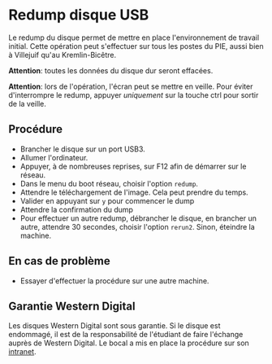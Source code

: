 # Redump disque USB

Le redump du disque permet de mettre en place l'environnement de travail initial. Cette opération peut s'effectuer sur tous les postes du PIE, aussi bien à Villejuif qu'au Kremlin-Bicêtre.

**Attention**: toutes les données du disque dur seront effacées.

**Attention**: lors de l'opération, l'écran peut se mettre en veille. Pour éviter d'interrompre le redump, appuyer *uniquement* sur la touche ctrl pour sortir de la veille.

## Procédure

 * Brancher le disque sur un port USB3.
 * Allumer l'ordinateur.
 * Appuyer, à de nombreuses reprises, sur F12 afin de démarrer sur le réseau.
 * Dans le menu du boot réseau, choisir l'option `redump`.
 * Attendre le téléchargement de l'image. Cela peut prendre du temps.
 * Valider en appuyant sur `y` pour commencer le dump
 * Attendre la confirmation du dump
 * Pour effectuer un autre redump, débrancher le disque, en brancher un autre, attendre 30 secondes, choisir l'option `rerun2`. Sinon, éteindre la machine.

## En cas de problème

 * Essayer d'effectuer la procédure sur une autre machine.

## Garantie Western Digital

Les disques Western Digital sont sous garantie. Si le disque est endommagé, il est de la responsabilité de l'étudiant de faire l'échange auprès de Western Digital. Le bocal a mis en place la procédure sur son [intranet](https://intra.bocal.org/index.php?pgid=docvisu&m_doc_id=168).
